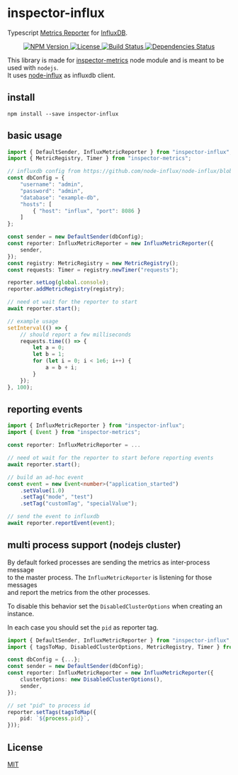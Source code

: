 # inspector-influx
Typescript [Metrics Reporter](https://github.com/rstiller/inspector-metrics/blob/master/lib/metrics/metric-reporter.ts) for
[InfluxDB](https://docs.influxdata.com/influxdb/).

<p align="center">
    <a href="https://www.npmjs.org/package/inspector-influx">
        <img src="https://img.shields.io/npm/v/inspector-influx.svg" alt="NPM Version">
    </a>
    <a href="https://www.npmjs.org/package/inspector-influx">
        <img src="https://img.shields.io/npm/l/inspector-influx.svg" alt="License">
    </a>
    <a href="https://travis-ci.org/rstiller/inspector-influx">
        <img src="http://img.shields.io/travis/rstiller/inspector-influx/master.svg" alt="Build Status">
    </a>
    <a href="https://david-dm.org/rstiller/inspector-influx">
        <img src="https://img.shields.io/david/rstiller/inspector-influx.svg" alt="Dependencies Status">
    </a>
</p>

This library is made for [inspector-metrics](https://github.com/rstiller/inspector-metrics) node module and
is meant to be used with `nodejs`.  
It uses [node-influx](https://github.com/node-influx/node-influx) as influxdb client.

## install

`npm install --save inspector-influx`

## basic usage

```typescript
import { DefaultSender, InfluxMetricReporter } from "inspector-influx";
import { MetricRegistry, Timer } from "inspector-metrics";

// influxdb config from https://github.com/node-influx/node-influx/blob/master/src/index.ts#L80
const dbConfig = {
    "username": "admin",
    "password": "admin",
    "database": "example-db",
    "hosts": [
        { "host": "influx", "port": 8086 }
    ]
};

const sender = new DefaultSender(dbConfig);
const reporter: InfluxMetricReporter = new InfluxMetricReporter({
    sender,
});
const registry: MetricRegistry = new MetricRegistry();
const requests: Timer = registry.newTimer("requests");

reporter.setLog(global.console);
reporter.addMetricRegistry(registry);

// need ot wait for the reporter to start
await reporter.start();

// example usage
setInterval(() => {
    // should report a few milliseconds
    requests.time(() => {
        let a = 0;
        let b = 1;
        for (let i = 0; i < 1e6; i++) {
            a = b + i;
        }
    });
}, 100);
```

## reporting events

```typescript
import { InfluxMetricReporter } from "inspector-influx";
import { Event } from "inspector-metrics";

const reporter: InfluxMetricReporter = ...

// need ot wait for the reporter to start before reporting events
await reporter.start();

// build an ad-hoc event
const event = new Event<number>("application_started")
    .setValue(1.0)
    .setTag("mode", "test")
    .setTag("customTag", "specialValue");

// send the event to influxdb
await reporter.reportEvent(event);
```

## multi process support (nodejs cluster)

By default forked processes are sending the metrics as inter-process message  
to the master process. The `InfluxMetricReporter` is listening for those messages  
and report the metrics from the other processes.  

To disable this behavior set the `DisabledClusterOptions` when creating an instance.  

In each case you should set the `pid` as reporter tag.  

```typescript
import { DefaultSender, InfluxMetricReporter } from "inspector-influx";
import { tagsToMap, DisabledClusterOptions, MetricRegistry, Timer } from "inspector-metrics";

const dbConfig = {...};
const sender = new DefaultSender(dbConfig);
const reporter: InfluxMetricReporter = new InfluxMetricReporter({
    clusterOptions: new DisabledClusterOptions(),
    sender,
});

// set "pid" to process id
reporter.setTags(tagsToMap({
    pid: `${process.pid}`,
}));
```

## License

[MIT](https://www.opensource.org/licenses/mit-license.php)
